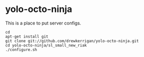 yolo-octo-ninja
===============

This is a place to put server configs.

```
cd
apt-get install git
git clone git://github.com/drewkerrigan/yolo-octo-ninja.git
cd yolo-octo-ninja/sl_small_new_riak
./configure.sh
```